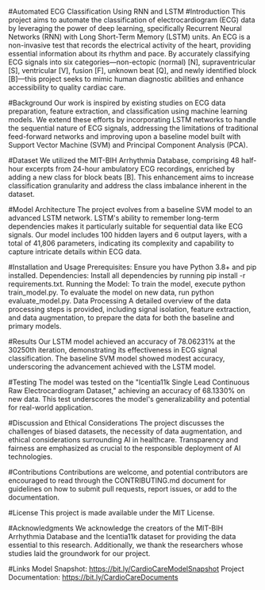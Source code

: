 #Automated ECG Classification Using RNN and LSTM
#Introduction
This project aims to automate the classification of electrocardiogram (ECG) data by leveraging the power of deep learning, specifically Recurrent Neural Networks (RNN) with Long Short-Term Memory (LSTM) units. An ECG is a non-invasive test that records the electrical activity of the heart, providing essential information about its rhythm and pace. By accurately classifying ECG signals into six categories—non-ectopic (normal) [N], supraventricular [S], ventricular [V], fusion [F], unknown beat [Q], and newly identified block [B]—this project seeks to mimic human diagnostic abilities and enhance accessibility to quality cardiac care.

#Background
Our work is inspired by existing studies on ECG data preparation, feature extraction, and classification using machine learning models. We extend these efforts by incorporating LSTM networks to handle the sequential nature of ECG signals, addressing the limitations of traditional feed-forward networks and improving upon a baseline model built with Support Vector Machine (SVM) and Principal Component Analysis (PCA).

#Dataset
We utilized the MIT-BIH Arrhythmia Database, comprising 48 half-hour excerpts from 24-hour ambulatory ECG recordings, enriched by adding a new class for block beats [B]. This enhancement aims to increase classification granularity and address the class imbalance inherent in the dataset.

#Model Architecture
The project evolves from a baseline SVM model to an advanced LSTM network. LSTM's ability to remember long-term dependencies makes it particularly suitable for sequential data like ECG signals. Our model includes 100 hidden layers and 6 output layers, with a total of 41,806 parameters, indicating its complexity and capability to capture intricate details within ECG data.

#Installation and Usage
Prerequisites: Ensure you have Python 3.8+ and pip installed.
Dependencies: Install all dependencies by running pip install -r requirements.txt.
Running the Model: To train the model, execute python train_model.py. To evaluate the model on new data, run python evaluate_model.py.
Data Processing
A detailed overview of the data processing steps is provided, including signal isolation, feature extraction, and data augmentation, to prepare the data for both the baseline and primary models.

#Results
Our LSTM model achieved an accuracy of 78.06231% at the 30250th iteration, demonstrating its effectiveness in ECG signal classification. The baseline SVM model showed modest accuracy, underscoring the advancement achieved with the LSTM model.

#Testing
The model was tested on the "Icentia11k Single Lead Continuous Raw Electrocardiogram Dataset," achieving an accuracy of 68.1330% on new data. This test underscores the model's generalizability and potential for real-world application.

#Discussion and Ethical Considerations
The project discusses the challenges of biased datasets, the necessity of data augmentation, and ethical considerations surrounding AI in healthcare. Transparency and fairness are emphasized as crucial to the responsible deployment of AI technologies.

#Contributions
Contributions are welcome, and potential contributors are encouraged to read through the CONTRIBUTING.md document for guidelines on how to submit pull requests, report issues, or add to the documentation.

#License
This project is made available under the MIT License.

#Acknowledgments
We acknowledge the creators of the MIT-BIH Arrhythmia Database and the Icentia11k dataset for providing the data essential to this research. Additionally, we thank the researchers whose studies laid the groundwork for our project.

#Links
Model Snapshot: https://bit.ly/CardioCareModelSnapshot
Project Documentation: https://bit.ly/CardioCareDocuments
